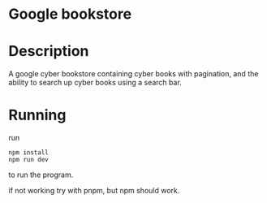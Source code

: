 # Google bookstore

# Description
A google cyber bookstore containing cyber books with pagination, and the ability to search up cyber books using a search bar.

# Running
run 
```
npm install
npm run dev
```
to run the program.

if not working try with pnpm, but npm should work.
